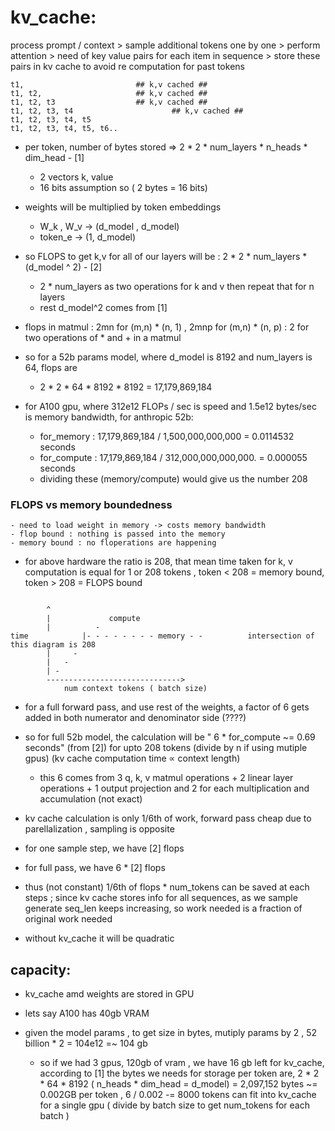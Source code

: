 # kv_cache:

process prompt / context > sample additional tokens one by one > perform attention > need of key value pairs for each item in sequence > store these pairs in kv cache to avoid re computation for past tokens

```
t1, 						## k,v cached ##
t1, t2,						## k,v cached ##
t1, t2, t3					## k,v cached ##
t1, t2, t3, t4				        ## k,v cached ##
t1, t2, t3, t4, t5
t1, t2, t3, t4, t5, t6..
```
* per token, number of bytes stored => 2 * 2 * num_layers * n_heads * dim_head - [1]
	- 2 vectors k, value
	- 16 bits assumption so ( 2 bytes = 16 bits)

* weights will be multiplied by token embeddings 
	- W_k , W_v -> (d_model , d_model)
	- token_e -> (1, d_model)

* so FLOPS to get k,v for all of our layers will be : 2 * 2 * num_layers * (d_model ^ 2) - [2]
	- 2 * num_layers as two operations for k and v then repeat that for n layers
	- rest d_model^2 comes from [1]

* flops in matmul : 2mn for (m,n) * (n, 1) , 2mnp for (m,n) * (n, p) : 2 for two operations of * and + in a matmul

* so for a 52b params model, where d_model is 8192 and num_layers is 64, flops are
	- 2 * 2 * 64 * 8192 * 8192 = 17,179,869,184

* for A100 gpu, where 312e12 FLOPs / sec is speed and 1.5e12 bytes/sec is memory bandwidth, for anthropic 52b:
	- for_memory : 17,179,869,184 / 1,500,000,000,000 =  0.0114532 seconds
	- for_compute : 17,179,869,184 / 312,000,000,000,000. = 0.000055 seconds
	- dividing these (memory/compute) would give us the number 208

### FLOPS vs memory boundedness
	- need to load weight in memory -> costs memory bandwidth
	- flop bound : nothing is passed into the memory
	- memory bound : no floperations are happening 

* for above hardware the ratio is 208, that mean time taken for k, v computation is equal for 1 or 208 tokens , token < 208 = memory bound, token > 208 = FLOPS bound

```

		^				    	
		|             compute
		|          -
time	        |- - - - - - - - memory - -          intersection of this diagram is 208
		|     - 
		|   - 
		| - 
		------------------------------>
			num context tokens ( batch size) 
```

  
* for a full forward pass, and use rest of the weights, a factor of 6 gets added in both numerator and denominator side (????)
* so for full 52b model, the calculation will be " 6 * for_compute ~= 0.69 seconds" (from [2]) for upto 208 tokens (divide by n if using  mutiple gpus) (kv cache computation time ∝ context length)
	- this 6 comes from 3 q, k, v matmul operations + 2 linear layer operations + 1 output projection and 2 for each multiplication and accumulation (not exact)

* kv cache calculation is only 1/6th of work, forward pass cheap due to parellalization , sampling is opposite 
* for one sample step, we have [2] flops
* for full pass, we have 6 * [2] flops 
* thus (not constant) 1/6th of flops * num_tokens can be saved at each steps ; since kv cache stores info for all sequences, as we sample generate seq_len keeps increasing, so work needed is a fraction of original work needed
* without kv_cache it will be quadratic

## capacity:

* kv_cache amd weights are stored in GPU 
* lets say A100 has 40gb VRAM

* given the model params , to get size in bytes, mutiply params by 2 , 52 billion * 2 = 104e12 =~ 104 gb
	- so if we had 3 gpus, 120gb of vram , we have 16 gb left for kv_cache, according to [1] the bytes we needs for storage per token are, 2 * 2 * 64 * 8192 ( n_heads * dim_head = d_model) = 2,097,152 bytes ~= 0.002GB per token , 6 / 0.002 -= 8000 tokens can fit into kv_cache for a single gpu ( divide by batch size to get num_tokens for each batch )










	
	



